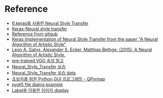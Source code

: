 Reference
===
- [tf.keras를 사용한 Neural Style Transfer](https://www.tensorflow.org/tutorials/generative/style_transfer?hl=ko)  
- [Keras-Neural style transfer](https://keras.io/examples/generative/neural_style_transfer)  
- [Reference from gitgub](https://github.com/keras-team/keras-io/blob/master/examples/generative)  
- [Keras Implementation of Neural Style Transfer from the paper "A Neural Algorithm of Artistic Style"](https://github.com/titu1994/Neural-Style-Transfer)  
- [Leon A. Gatys, Alexander S. Ecker, Matthias Bethge. (2015). A Neural Algorithm of Artistic Style.](https://arxiv.org/pdf/1508.06576.pdf)  
- [pre-trained VGG 속성 참고](https://eremo2002.tistory.com/57)  
- [Neural_Style_Transfer 실습](https://hmkim312.github.io/posts/%EC%8B%A0%EA%B2%BD_%EC%8A%A4%ED%83%80%EC%9D%BC_%EC%A0%84%EC%9D%B4(Neural_Style_Transfer))  
- [Neural_Style_Transfer 실습 data](https://github.com/hmkim312/datas)  
- [초보자를 위한 Python GUI 프로그래밍 - QPixmap](https://wikidocs.net/38038)  
- [pyqt5 file dialog example](https://newbedev.com/python-file-dialog-in-pyqt5-designer-code-example)  
- [Label을 이용한 이미지 display](https://blog.naver.com/hextrial/221109232458)  
